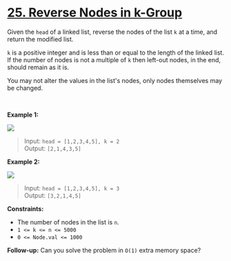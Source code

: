 # [25. Reverse Nodes in k-Group](https://leetcode.com/problems/reverse-nodes-in-k-group/)

Given the `head` of a linked list, reverse the nodes of the list `k` at a time, and return the modified list.

`k` is a positive integer and is less than or equal to the length of the linked list. If the number of nodes is not a multiple of `k` then left-out nodes, in the end, should remain as it is.

You may not alter the values in the list's nodes, only nodes themselves may be changed.

<br>

**Example 1:**

![](https://assets.leetcode.com/uploads/2020/10/03/reverse_ex1.jpg)

> Input: `head = [1,2,3,4,5], k = 2`  
> Output: `[2,1,4,3,5]`

**Example 2:**

![](https://assets.leetcode.com/uploads/2020/10/03/reverse_ex2.jpg)

> Input: `head = [1,2,3,4,5], k = 3`  
> Output: `[3,2,1,4,5]`
 

**Constraints:**

- The number of nodes in the list is `n`.
- `1 <= k <= n <= 5000`
- `0 <= Node.val <= 1000`
 

**Follow-up:** Can you solve the problem in `O(1)` extra memory space?